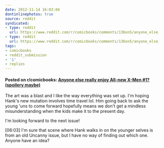 ```yaml
---
date: 2012-11-14 16:03:04
dontinlinephotos: true
source: reddit
syndicated:
- type: reddit
  url: https://www.reddit.com/r/comicbooks/comments/136on5/anyone_else_really_enjoy_allnew_xmen_1_spoilery/
- type: reddit
  url: https://www.reddit.com/r/comicbooks/comments/136on5/anyone_else_really_enjoy_allnew_xmen_1_spoilery/c71fpu1/
tags:
- comicbooks
- reddit_submission
- '1'
- replies
---
```


#### Posted on r/comicbooks: [Anyone else really enjoy All-new X-Men #1? (spoilery maybe)](https://www.reddit.com/r/comicbooks/comments/136on5/anyone_else_really_enjoy_allnew_xmen_1_spoilery/)

The art was a blast and I like the way everything was set up. I'm hoping Hank's new mutation involves time travel lol. Him going back to ask the young 'uns to come forward hopefully means we don't get a mindless misunderstanding when the kids make it to the present day. 

I'm looking forward to the next issue!

<time id="c71fpu1">[06:03]</time> I'm sure that scene where Hank walks in on the younger selves is from an old Uncanny issue, but I have no way of finding out which one. Anyone have an idea?